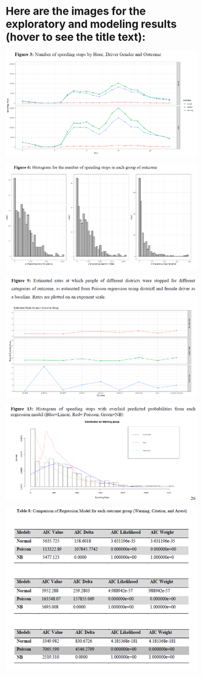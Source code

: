 # Here are the images for the exploratory and modeling results (hover to see the title text):

![alt text](https://github.com/srishtikakkar/Stanford-Open-Policing--Montana/blob/master/images/Capture.PNG "Number of Speeding Stops by Hour, Driver Gender and Outcome")

![alt text](https://github.com/srishtikakkar/Stanford-Open-Policing--Montana/blob/master/images/Capture1.PNG "Histogram for the number of speedng stops in each group of outcome")

![alt text](https://github.com/srishtikakkar/Stanford-Open-Policing--Montana/blob/master/images/Capture2.PNG "Estimated rates at which people of different districts were stopped for different categories of outcome, as estimated from Poisson regression using districtI and female driver as a baseline. Rates are plotted on an exponent scale")

![alt text](https://github.com/srishtikakkar/Stanford-Open-Policing--Montana/blob/master/images/Capture3.PNG "Histogram of speeding stops with overlaid predicted probabilities from each regression model (Blue=Linear, Red= Poisson, Green=NB)")

![alt text](https://github.com/srishtikakkar/Stanford-Open-Policing--Montana/blob/master/images/Capture4.PNG "Comparison of Regression Model for each outcome group (Warning, Citation, and Arrest)")
